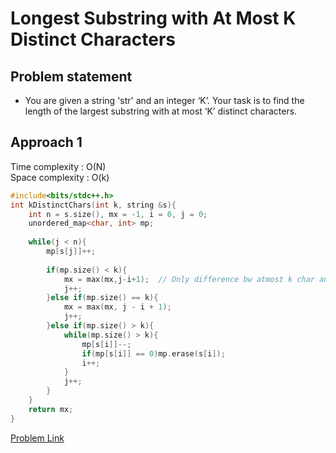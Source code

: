 # Longest Substring with At Most K Distinct Characters 

## Problem statement

- You are given a string 'str' and an integer ‘K’. Your task is to find the length of the largest substring with at most ‘K’ distinct characters.

## Approach 1

Time complexity : O(N)  
Space complexity : O(k)

```cpp
#include<bits/stdc++.h>
int kDistinctChars(int k, string &s){
    int n = s.size(), mx = -1, i = 0, j = 0;
    unordered_map<char, int> mp;
    
    while(j < n){
        mp[s[j]]++;
        
        if(mp.size() < k){
            mx = max(mx,j-i+1);  // Only difference bw atmost k char and exactly k char longest substring
            j++;
        }else if(mp.size() == k){
            mx = max(mx, j - i + 1);
            j++;
        }else if(mp.size() > k){
            while(mp.size() > k){
                mp[s[i]]--;
                if(mp[s[i]] == 0)mp.erase(s[i]);
                i++;
            }
            j++;
        }
    }
    return mx; 
}   
```

[Problem Link](https://www.codingninjas.com/studio/problems/distinct-characters_2221410?leftPanelTab=0)

